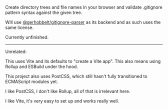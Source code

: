 Create directory trees and file names in your browser and validate .gitignore pattern syntax against the given tree.

Will use [@gerhobbelt/gitignore-parser](https://www.npmjs.com/package/@gerhobbelt/gitignore-parser) as its backend and as such uses
the same license.

Currently unfinished.

---

Unrelated:

This uses Vite and its defaults to "create a Vite app".
This also means using Rollup and ESBuild under the hood.

This project also uses PostCSS, which still hasn't fully transitioned to ECMAScript modules yet.

I like PostCSS, I don't like Rollup, all of that is irrelevant here.

I like Vite, it's very easy to set up and works really well.
